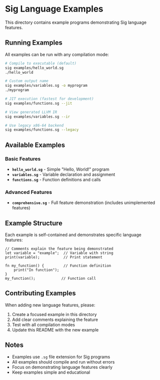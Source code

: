 # Sig Language Examples

This directory contains example programs demonstrating Sig language features.

## Running Examples

All examples can be run with any compilation mode:

```bash
# Compile to executable (default)
sig examples/hello_world.sg
./hello_world

# Custom output name
sig examples/variables.sg -o myprogram
./myprogram

# JIT execution (fastest for development)
sig examples/functions.sg --jit

# View generated LLVM IR
sig examples/variables.sg --ir

# Use legacy x86-64 backend
sig examples/functions.sg --legacy
```

## Available Examples

### Basic Features

- **`hello_world.sg`** - Simple "Hello, World!" program
- **`variables.sg`** - Variable declaration and assignment
- **`functions.sg`** - Function definitions and calls

### Advanced Features

- **`comprehensive.sg`** - Full feature demonstration (includes unimplemented features)

## Example Structure

Each example is self-contained and demonstrates specific language features:

```sig
// Comments explain the feature being demonstrated
let variable = "example";  // Variable with string
print(variable);           // Print statement

fn my_function() {         // Function definition
    print("In function");
}
my_function();            // Function call
```

## Contributing Examples

When adding new language features, please:

1. Create a focused example in this directory
2. Add clear comments explaining the feature
3. Test with all compilation modes
4. Update this README with the new example

## Notes

- Examples use `.sg` file extension for Sig programs
- All examples should compile and run without errors
- Focus on demonstrating language features clearly
- Keep examples simple and educational
